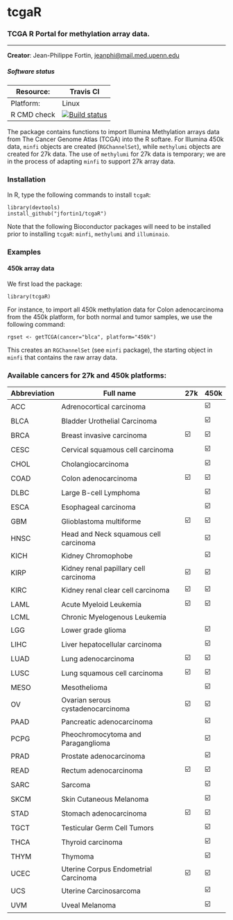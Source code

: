 # tcgaR
### TCGA R Portal for methylation array data.

---------

**Creator**: Jean-Philippe Fortin, jeanphi@mail.med.upenn.edu

##### Software status

| Resource:      | Travis CI     |
| -------------  |  ------------- |
| Platform:      | Linux       |
| R CMD check    | <a href="https://travis-ci.org/Jfortin1/tcgaR"><img src="https://travis-ci.org/Jfortin1/tcgaR.svg?branch=master" alt="Build status"></a> |

The package contains functions to import Illumina Methylation arrays data from The Cancer Genome Atlas (TCGA) into the R softare. For Illumina 450k data, `minfi` objects are created (`RGChannelSet`), while `methylumi` objects are created for 27k data. The use of `methylumi` for 27k data is temporary; we are in the process of adapting `minfi` to support 27k array data. 

### Installation

In R, type the following commands to install `tcgaR`:
```{r}
library(devtools)
install_github("jfortin1/tcgaR")
```

Note that the following Bioconductor packages will need to be installed prior to installing `tcgaR`: `minfi`, `methylumi` and `illuminaio`.

### Examples

#### 450k array data

We first load the package:
```{r}
library(tcgaR)
```
For instance, to import all 450k methylation data for Colon adenocarcinoma from the 450k platform, for both normal and tumor samples, we use the following command:
```{r}
rgset <- getTCGA(cancer="blca", platform="450k")
```
This creates an `RGChannelSet` (see `minfi` package), the starting object in `minfi` that contains the raw array data.
 
### Available cancers for 27k and 450k platforms:

| Abbreviation      | Full name   | 27k | 450k
| -------------  |  ------------- | ---- | ------ |
  ACC | Adrenocortical carcinoma || :ballot_box_with_check: 
  BLCA | Bladder Urothelial Carcinoma || :ballot_box_with_check:
  BRCA | Breast invasive carcinoma | :ballot_box_with_check:| :ballot_box_with_check:
  CESC | Cervical squamous cell carcinoma || :ballot_box_with_check:
  CHOL | Cholangiocarcinoma || :ballot_box_with_check:
COAD | Colon adenocarcinoma | :ballot_box_with_check:| :ballot_box_with_check:
DLBC | Large B-cell Lymphoma || :ballot_box_with_check:
ESCA | Esophageal carcinoma || :ballot_box_with_check: 
GBM | Glioblastoma multiforme | :ballot_box_with_check:| :ballot_box_with_check:
HNSC | Head and Neck squamous cell carcinoma  || :ballot_box_with_check:
KICH | Kidney Chromophobe|| :ballot_box_with_check:
KIRP| Kidney renal papillary cell carcinoma| :ballot_box_with_check:| :ballot_box_with_check:
KIRC |Kidney renal clear cell carcinoma| :ballot_box_with_check:| :ballot_box_with_check:
LAML | Acute Myeloid Leukemia | :ballot_box_with_check:| :ballot_box_with_check:
LCML | Chronic Myelogenous Leukemia | | 
LGG | Lower grade glioma || :ballot_box_with_check: 
LIHC | Liver hepatocellular carcinoma || :ballot_box_with_check:
LUAD | Lung adenocarcinoma| :ballot_box_with_check:| :ballot_box_with_check:
LUSC | Lung squamous cell carcinoma| :ballot_box_with_check:| :ballot_box_with_check:
MESO | Mesothelioma || :ballot_box_with_check:
OV | Ovarian serous cystadenocarcinoma| :ballot_box_with_check:| :ballot_box_with_check:
PAAD | Pancreatic adenocarcinoma || :ballot_box_with_check:
PCPG | Pheochromocytoma and Paraganglioma || :ballot_box_with_check:
PRAD | Prostate adenocarcinoma|| :ballot_box_with_check: 
READ | Rectum adenocarcinoma| :ballot_box_with_check:| :ballot_box_with_check:
SARC | Sarcoma || :ballot_box_with_check:
SKCM | Skin Cutaneous Melanoma || :ballot_box_with_check:
STAD | Stomach adenocarcinoma| :ballot_box_with_check:| :ballot_box_with_check:
TGCT | Testicular Germ Cell Tumors || :ballot_box_with_check:
THCA | Thyroid carcinoma|| :ballot_box_with_check: 
THYM | Thymoma|| :ballot_box_with_check:  
UCEC | Uterine Corpus Endometrial Carcinoma | :ballot_box_with_check:| :ballot_box_with_check:
UCS | Uterine Carcinosarcoma || :ballot_box_with_check:
UVM | Uveal Melanoma || :ballot_box_with_check:



